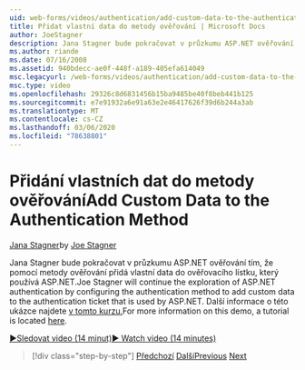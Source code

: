 ```yaml
---
uid: web-forms/videos/authentication/add-custom-data-to-the-authentication-method
title: Přidat vlastní data do metody ověřování | Microsoft Docs
author: JoeStagner
description: Jana Stagner bude pokračovat v průzkumu ASP.NET ověřování tím, že pomocí metody ověřování přidá vlastní data do ověřovacího lístku...
ms.author: riande
ms.date: 07/16/2008
ms.assetid: 940bdecc-ae0f-448f-a189-405efa614049
msc.legacyurl: /web-forms/videos/authentication/add-custom-data-to-the-authentication-method
msc.type: video
ms.openlocfilehash: 29326c8d6831456b15ba9485be40f8beb441b125
ms.sourcegitcommit: e7e91932a6e91a63e2e46417626f39d6b244a3ab
ms.translationtype: MT
ms.contentlocale: cs-CZ
ms.lasthandoff: 03/06/2020
ms.locfileid: "78638801"
---
```

# <a name="add-custom-data-to-the-authentication-method"></a><span data-ttu-id="5e067-103">Přidání vlastních dat do metody ověřování</span><span class="sxs-lookup"><span data-stu-id="5e067-103">Add Custom Data to the Authentication Method</span></span>

<span data-ttu-id="5e067-104">[Jana Stagner](https://github.com/JoeStagner)</span><span class="sxs-lookup"><span data-stu-id="5e067-104">by [Joe Stagner](https://github.com/JoeStagner)</span></span>

<span data-ttu-id="5e067-105">Jana Stagner bude pokračovat v průzkumu ASP.NET ověřování tím, že pomocí metody ověřování přidá vlastní data do ověřovacího lístku, který používá ASP.NET.</span><span class="sxs-lookup"><span data-stu-id="5e067-105">Joe Stagner will continue the exploration of ASP.NET authentication by configuring the authentication method to add custom data to the authentication ticket that is used by ASP.NET.</span></span> <span data-ttu-id="5e067-106">Další informace o této ukázce najdete [v tomto kurzu.](../../overview/older-versions-security/introduction/forms-authentication-configuration-and-advanced-topics-vb.md)</span><span class="sxs-lookup"><span data-stu-id="5e067-106">For more information on this demo, a tutorial is located [here](../../overview/older-versions-security/introduction/forms-authentication-configuration-and-advanced-topics-vb.md).</span></span>

[<span data-ttu-id="5e067-107">&#9654;Sledovat video (14 minut)</span><span class="sxs-lookup"><span data-stu-id="5e067-107">&#9654; Watch video (14 minutes)</span></span>](https://channel9.msdn.com/Blogs/ASP-NET-Site-Videos/add-custom-data-to-the-authentication-method)

> [!div class="step-by-step"]
> <span data-ttu-id="5e067-108">[Předchozí](forms-login-custom-key-configuration.md)
> [Další](use-custom-principal-objects.md)</span><span class="sxs-lookup"><span data-stu-id="5e067-108">[Previous](forms-login-custom-key-configuration.md)
[Next](use-custom-principal-objects.md)</span></span>
